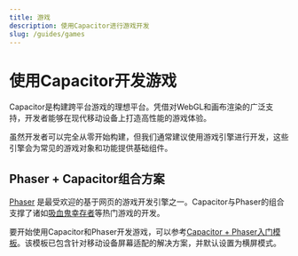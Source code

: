 ```yaml
---
title: 游戏
description: 使用Capacitor进行游戏开发
slug: /guides/games
---
```


# 使用Capacitor开发游戏

Capacitor是构建跨平台游戏的理想平台。凭借对WebGL和画布渲染的广泛支持，开发者能够在现代移动设备上打造高性能的游戏体验。

虽然开发者可以完全从零开始构建，但我们通常建议使用游戏引擎进行开发，这些引擎会为常见的游戏对象和功能提供基础组件。

## Phaser + Capacitor组合方案

[Phaser](https://phaser.io/) 是最受欢迎的基于网页的游戏开发引擎之一。Capacitor与Phaser的组合支撑了诸如[吸血鬼幸存者](https://store.steampowered.com/app/1794680/Vampire_Survivors/)等热门游戏的开发。

要开始使用Capacitor和Phaser开发游戏，可以参考[Capacitor + Phaser入门模板](https://github.com/ionic-team/capacitor-starters/tree/main/phaser)。该模板已包含针对移动设备屏幕适配的解决方案，并默认设置为横屏模式。
